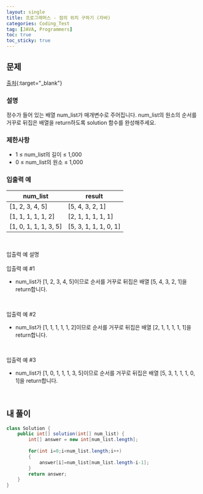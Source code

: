 ```yaml
---
layout: single
title: 프로그래머스 - 점의 위치 구하기 (자바)
categories: Coding_Test
tag: [JAVA, Programmers]
toc: true
toc_sticky: true
---
```


## 문제
[출처](https://school.programmers.co.kr/learn/courses/30/lessons/120821?language=java){:target="_blank"}
### 설명
정수가 들어 있는 배열 num_list가 매개변수로 주어집니다. num_list의 원소의 순서를 거꾸로 뒤집은 배열을 return하도록 solution 함수를 완성해주세요.

### 제한사항

 * 1 ≤ num_list의 길이 ≤ 1,000
 * 0 ≤ num_list의 원소 ≤ 1,000

### 입출력 예

num_list|result
---|---
[1, 2, 3, 4, 5]|[5, 4, 3, 2, 1]
[1, 1, 1, 1, 1, 2]|[2, 1, 1, 1, 1, 1]
[1, 0, 1, 1, 1, 3, 5]|[5, 3, 1, 1, 1, 0, 1]

<br/>

입출력 예 설명
<br/><br/>
입출력 예 #1
 
 * num_list가 [1, 2, 3, 4, 5]이므로 순서를 거꾸로 뒤집은 배열 [5, 4, 3, 2, 1]을 return합니다.
<br/>

입출력 예 #2
 
 * num_list가 [1, 1, 1, 1, 1, 2]이므로 순서를 거꾸로 뒤집은 배열 [2, 1, 1, 1, 1, 1]을 return합니다.
<br/>

입출력 예 #3
 
 * num_list가 [1, 0, 1, 1, 1, 3, 5]이므로 순서를 거꾸로 뒤집은 배열 [5, 3, 1, 1, 1, 0, 1]을 return합니다.
<br/>

## 내 풀이
```java
class Solution {
    public int[] solution(int[] num_list) {
        int[] answer = new int[num_list.length];
        
        for(int i=0;i<num_list.length;i++)
        {
            answer[i]=num_list[num_list.length-i-1];
        }
        return answer;
    }
}
```